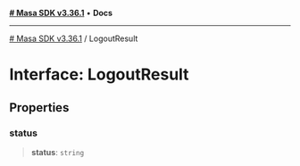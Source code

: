 [**# Masa SDK v3.36.1**](../README.md) • **Docs**

***

[# Masa SDK v3.36.1](../globals.md) / LogoutResult

# Interface: LogoutResult

## Properties

### status

> **status**: `string`
